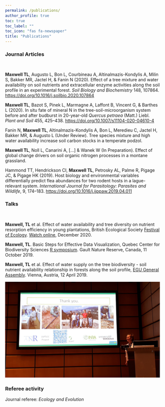 ```yaml
---
permalink: /publications/
author_profile: true
toc: true
toc_label: ""
toc_icon: "fas fa-newspaper"
title: "Publications"
---
```


### Journal Articles
<br>

**Maxwell TL**, Augusto L, Bon L, Courbineau A, Altinalmazis-Kondylis A, Milin S, Bakker MR, Jactel H, & Fanin N (2020). Effect of a tree mixture and water availability on soil nutrients and extracellular enzyme activities along the soil profile in an experimental forest. _Soil Biology and Biochemistry_ 148, 107864. <https://doi.org/10.1016/j.soilbio.2020.107864>

**Maxwell TL**, Bazot S, Pinek L, Marmagne A, Laffont B, Vincent G, & Barthes L (2020). In situ fate of mineral N in the tree-soil-microorganism system before and after budburst in 20-year-old _Quercus petraea_ (Matt.) Liebl. _Plant and Soil_ 455, 425–438. <https://doi.org/10.1007/s11104-020-04610-4>

Fanin N, **Maxwell TL**, Altinalmazis-Kondylis A, Bon L, Meredieu C, Jactel H, Bakker MR, & Augusto L (Under Review). Tree species mixture and high water availability increase soil carbon stocks in a temperate podzol.  

**Maxwell TL**, Noll L, Canarini A, [...] & Wanek W (In Preparation). Effect of global change drivers on soil organic nitrogen processes in a montane grassland.  

Hammond TT, Hendrickson CI, **Maxwell TL**, Petrosky AL, Palme R, Pigage JC, & Pigage HK (2019). Host biology and environmental variables differentially predict flea abundances for two rodent hosts in a lague-relevant system. _International Journal for Parasitology: Parasites and Wildlife_, 9, 174–183. <https://doi.org/10.1016/j.ijppaw.2019.04.011>

### Talks
<br>

**Maxwell, TL** et al. Effect of water availability and tree diversity on nutrient resorption efficiency in young plantations, British Ecological Society [Festival of Ecology](https://www.britishecologicalsociety.org/events/festival-of-ecology/). [Watch online](https://www.youtube.com/watch?v=0JVmuGSupHQ), December 2020. 

**Maxwell, TL**. Basic Steps for Effective Data Visualization, Quebec Center for Biodiversity Sciences [R symposium](https://wiki.qcbs.ca/r_symposium_2019). Gault Nature Reserve, Canada, 11 October 2019.

**Maxwell, TL** et al. Effect of water supply on the tree biodiversity - soil nutrient availability relationship in forests along the soil profile, [EGU General Assembly](https://meetingorganizer.copernicus.org/EGU2019/orals/30819). Vienna, Austria, 12 April 2019. 

<p align="center">
  <img width="600" src="/img/EGU_presentation.png">
</p>

### Referee activity 

Journal referee: _Ecology and Evolution_  